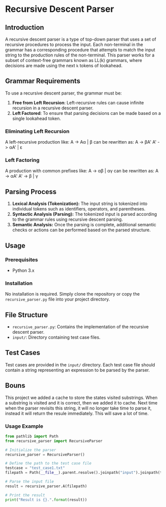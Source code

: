 # Recursive Descent Parser

## Introduction

A recursive descent parser is a type of top-down parser that uses a set of recursive procedures to process the input. Each non-terminal in the grammar has a corresponding procedure that attempts to match the input string to the production rules of the non-terminal. This parser works for a subset of context-free grammars known as LL(k) grammars, where decisions are made using the next `k` tokens of lookahead.

## Grammar Requirements

To use a recursive descent parser, the grammar must be:

1. **Free from Left Recursion**: Left-recursive rules can cause infinite recursion in a recursive descent parser.
2. **Left Factored**: To ensure that parsing decisions can be made based on a single lookahead token.

### Eliminating Left Recursion

A left-recursive production like:
A -> Aα | β
can be rewritten as:
A -> βA'
A' -> αA' | ε


### Left Factoring

A production with common prefixes like:
A -> αβ | αγ
can be rewritten as:
A -> αA'
A' -> β | γ

## Parsing Process

1. **Lexical Analysis (Tokenization):** The input string is tokenized into individual tokens such as identifiers, operators, and parentheses.
2. **Syntactic Analysis (Parsing):** The tokenized input is parsed according to the grammar rules using recursive descent parsing.
3. **Semantic Analysis:** Once the parsing is complete, additional semantic checks or actions can be performed based on the parsed structure.

## Usage

### Prerequisites
- Python 3.x

### Installation
No installation is required. Simply clone the repository or copy the `recursive_parser.py` file into your project directory.

## File Structure

- `recursive_parser.py`: Contains the implementation of the recursive descent parser.
- `input/`: Directory containing test case files.

## Test Cases

Test cases are provided in the `input/` directory. Each test case file should contain a string representing an expression to be parsed by the parser.

## Bouns
This project we added a cache to store the states visited substrings. When a substring is visited and it is correct, then we added it to cache. Next time when the parser revisits this
string, it will no longer take time to parse it, instead it will return the resule immediately. 
This will save a lot of time. 

### Usage Example

```python
from pathlib import Path
from recursive_parser import RecursiveParser

# Initialize the parser
recursive_parser = RecursiveParser()

# Define the path to the test case file
testcase = "test_case1.txt"
filepath = Path(__file__).parent.resolve().joinpath("input").joinpath(testcase)

# Parse the input file
result = recursive_parser.A(filepath)

# Print the result
print("Result is {}.".format(result))
```